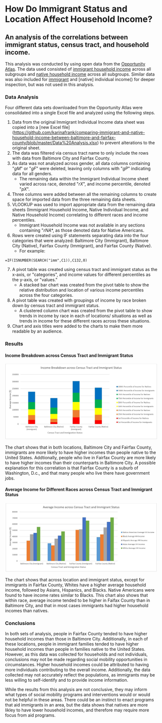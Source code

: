 How Do Immigrant Status and Location Affect Household Income?
======
## An analysis of the correlations between immigrant status, census tract, and household income.

This analysis was conducted by using open data from the [Opportunity Atlas](https://www.opportunityatlas.org/). The data used consisted of [immigrant household income](https://github.com/karinafrank/comparing-immigrant-and-native-household-income-between-baltimore-and-fairfax-county/blob/master/Household_Immigrant.xlsx) across all subgroups and [native household income](https://github.com/karinafrank/comparing-immigrant-and-native-household-income-between-baltimore-and-fairfax-county/blob/master/Household_Native.xlsx) across all subgroups. Similar data was also included for [immigrant]() and [native] individual income() for deeper inspection, but was not used in this analysis.

### Data Analysis

Four different data sets downloaded from the Opportunity Atlas were consolidated into a single Excel file and analyzed using the following steps.
1. Data from the original Immigrant Individual Income data sheet was copied into a [new Excel file] (https://github.com/karinafrank/comparing-immigrant-and-native-household-income-between-baltimore-and-fairfax-county/blob/master/Data%20Analysis.xlsx) to prevent alterations to the original sheet. 
2. The data was filtered via census tract name to only include the rows with data from Baltimore City and Fairfax County.
3. As data was not analyzed across gender, all data columns containing "_gM_" or "_gF_" were deleted, leaving only columns with "_gP_" indicating data for all genders. 
   * The remaining data within the Immigrant Individual Income sheet varied across race, denoted "_rX_", and income percentile, denoted "_pX_". 
4. Three columns were added between all the remaining columns to create space for imported data from the three remaining data sheets.
5. VLOOKUP was used to import appropriate data from the remaining data sheets (Immigrant Household Income, Native Individual Income, and Native Household Income) correlating to different races and income percentiles. 
   * Immigrant Household Income was not available in any sections containing "_rNA_*, as those denoted data for Native Americans.
6. Rows were created using IF statements separating data into the four categories that were analyzed: Baltimore City (Immigrant), Baltimore City (Native), Fairfax County (Immigrant), and Fairfax County (Native).
   * For example:
```
=IF(ISNUMBER(SEARCH("imm",C1)),C132,0)
```
7. A pivot table was created using census tract and immigrant status as the x-axis, or "categories", and income values for different percentiles as the y-axis, or "values."
   * A stacked bar chart was created from the pivot table to show the relative distribution and location of various income percentiles across the four categories. 
8. A pivot table was created with groupings of income by race broken down by census tract and immigrant status.
   * A clustered column chart was created from the pivot table to show trends in income by race in each of locations/ situations as well as trends in income for these different races across these situations.
9. Chart and axis titles were added to the charts to make them more readable by an audience. 

### Results

#### Income Breakdown across Census Tract and Immigrant Status 

![Image description](https://github.com/karinafrank/comparing-immigrant-and-native-household-income-between-baltimore-and-fairfax-county/blob/master/Graph%201.JPG)

The chart shows that in both locations, Baltimore City and Fairfax County, immigrants are more likely to have higher incomes than people native to the United States. Addtionally, people who live in Fairfax County are more likely to have higher incomes than their counterparts in Baltimore City. A possible explanation for this correlation is that Fairfax County is a suburb of Washington, D.c., and that many people who live there have government jobs. 

#### Average Income for Different Races across Census Tract and Immigrant Status

![Image description](https://github.com/karinafrank/comparing-immigrant-and-native-household-income-between-baltimore-and-fairfax-county/blob/master/Graph%202.JPG)

The chart shows that across location and immigrant status, except for immigrants in Fairfax County, Whites have a higher average household income, followed by Asians, Hispanics, and Blacks. Native Americans were found to have income rates similar to Blacks. This chart also shows that within race, average income tended to be higher in Faifax County than in Baltimore City, and that in most cases immigrants had higher household incomes than natives. 


### Conclusions

In both sets of analysis, people in Fairfax County tended to have higher household incomes than those in Baltimore City. Additionally, in each of these locations, people in immigrant families tended to have higher household incomes than people in families native to the United States. However, as this data was collected for households and not individuals, conclusions may not be made regarding social mobility opportunities in circumstances. Higher household incomes could be attributed to having more individuals contributing to the overall income. Additionally, the data collected may not accurately reflect the populations, as immigrants may be less willing to self-identify and to provide income information.

While the results from this analysis are not conclusive, they may inform what types of social mobility programs and interventions would or would not be helpful in these areas. There could be an instinct to enact programs that aid immigrants in an area, but the data shows that natives are more likley to have lower household incomes, and therefore may require more focus from aid programs. 

